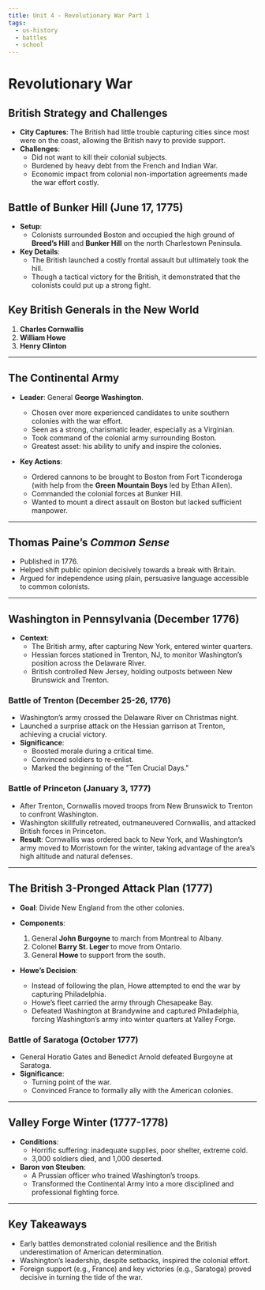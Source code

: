 ```yaml
---
title: Unit 4 - Revolutionary War Part 1
tags:
  - us-history
  - battles
  - school
---
```


# Revolutionary War 

## British Strategy and Challenges
- **City Captures**: The British had little trouble capturing cities since most were on the coast, allowing the British navy to provide support.
- **Challenges**:
  - Did not want to kill their colonial subjects.
  - Burdened by heavy debt from the French and Indian War.
  - Economic impact from colonial non-importation agreements made the war effort costly.

## Battle of Bunker Hill (June 17, 1775)
- **Setup**:
  - Colonists surrounded Boston and occupied the high ground of **Breed’s Hill** and **Bunker Hill** on the north Charlestown Peninsula.
- **Key Details**:
  - The British launched a costly frontal assault but ultimately took the hill.
  - Though a tactical victory for the British, it demonstrated that the colonists could put up a strong fight.

## Key British Generals in the New World
1. **Charles Cornwallis**
2. **William Howe**
3. **Henry Clinton**

---

## The Continental Army
- **Leader**: General **George Washington**.
  - Chosen over more experienced candidates to unite southern colonies with the war effort.
  - Seen as a strong, charismatic leader, especially as a Virginian.
  - Took command of the colonial army surrounding Boston.
  - Greatest asset: his ability to unify and inspire the colonies.

- **Key Actions**:
  - Ordered cannons to be brought to Boston from Fort Ticonderoga (with help from the **Green Mountain Boys** led by Ethan Allen).
  - Commanded the colonial forces at Bunker Hill.
  - Wanted to mount a direct assault on Boston but lacked sufficient manpower.

---

## Thomas Paine’s *Common Sense*
- Published in 1776.
- Helped shift public opinion decisively towards a break with Britain.
- Argued for independence using plain, persuasive language accessible to common colonists.

---

## Washington in Pennsylvania (December 1776)
- **Context**:
  - The British army, after capturing New York, entered winter quarters.
  - Hessian forces stationed in Trenton, NJ, to monitor Washington’s position across the Delaware River.
  - British controlled New Jersey, holding outposts between New Brunswick and Trenton.

### Battle of Trenton (December 25-26, 1776)
- Washington’s army crossed the Delaware River on Christmas night.
- Launched a surprise attack on the Hessian garrison at Trenton, achieving a crucial victory.
- **Significance**:
  - Boosted morale during a critical time.
  - Convinced soldiers to re-enlist.
  - Marked the beginning of the "Ten Crucial Days."

### Battle of Princeton (January 3, 1777)
- After Trenton, Cornwallis moved troops from New Brunswick to Trenton to confront Washington.
- Washington skillfully retreated, outmaneuvered Cornwallis, and attacked British forces in Princeton.
- **Result**: Cornwallis was ordered back to New York, and Washington’s army moved to Morristown for the winter, taking advantage of the area’s high altitude and natural defenses.

---

## The British 3-Pronged Attack Plan (1777)
- **Goal**: Divide New England from the other colonies.
- **Components**:
  1. General **John Burgoyne** to march from Montreal to Albany.
  2. Colonel **Barry St. Leger** to move from Ontario.
  3. General **Howe** to support from the south.

- **Howe’s Decision**:
  - Instead of following the plan, Howe attempted to end the war by capturing Philadelphia.
  - Howe’s fleet carried the army through Chesapeake Bay.
  - Defeated Washington at Brandywine and captured Philadelphia, forcing Washington’s army into winter quarters at Valley Forge.

### Battle of Saratoga (October 1777)
- General Horatio Gates and Benedict Arnold defeated Burgoyne at Saratoga.
- **Significance**:
  - Turning point of the war.
  - Convinced France to formally ally with the American colonies.

---

## Valley Forge Winter (1777-1778)
- **Conditions**:
  - Horrific suffering: inadequate supplies, poor shelter, extreme cold.
  - 3,000 soldiers died, and 1,000 deserted.
- **Baron von Steuben**:
  - A Prussian officer who trained Washington’s troops.
  - Transformed the Continental Army into a more disciplined and professional fighting force.

---

## Key Takeaways
- Early battles demonstrated colonial resilience and the British underestimation of American determination.
- Washington’s leadership, despite setbacks, inspired the colonial effort.
- Foreign support (e.g., France) and key victories (e.g., Saratoga) proved decisive in turning the tide of the war.
